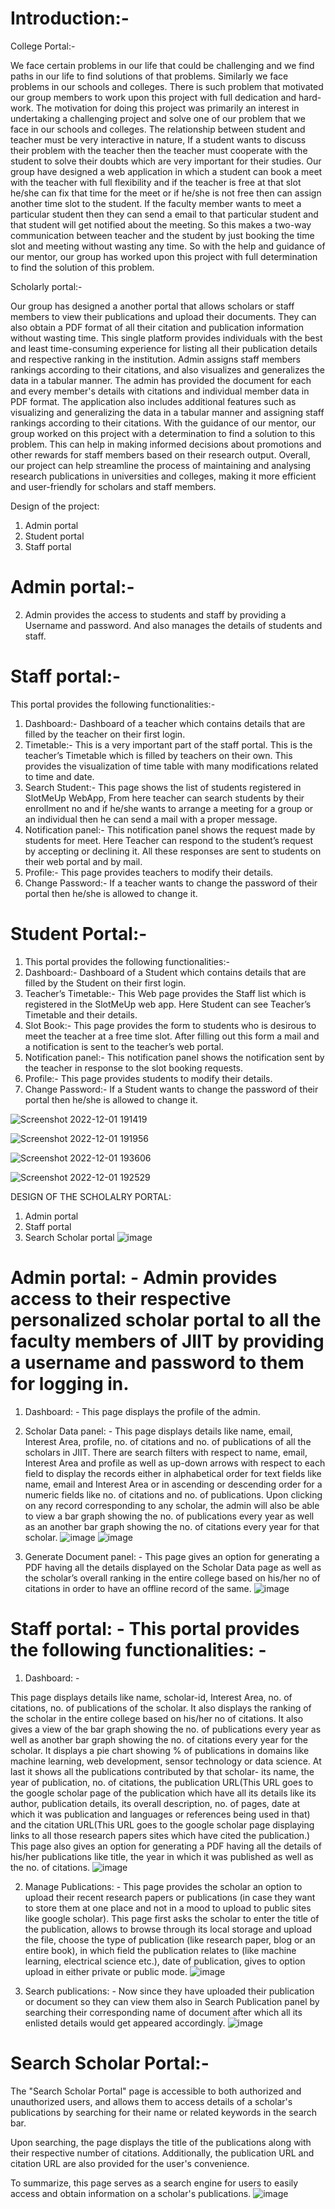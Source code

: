 # Introduction:-
College Portal:-

We face certain problems in our life that could be challenging and we find paths in our life to find solutions of that problems. Similarly we face problems in our schools and colleges. There is such problem that motivated our group members to work upon this project with full dedication and hard-work. The motivation for doing this project was primarily an interest in undertaking a challenging project and solve one of our problem that we face in our schools and colleges. 
The relationship between student and teacher must be very interactive in nature, If a student wants to discuss their problem with the teacher then the teacher must cooperate with the student to solve their doubts which are very important for their studies.
Our group have designed a web application in which a student can book a meet with the teacher with full flexibility and if the teacher is free at that slot he/she can fix that time for the meet or if he/she is not free then can assign another time slot to the student. If the faculty member wants to meet a particular student then they can send a email to that particular student and that student will get notified about the meeting. So this makes a two-way communication between teacher and the student by just booking the time slot and meeting without wasting any time.
So with the help and guidance of our mentor, our group has worked upon this project with full determination to find the solution of this problem.

Scholarly portal:-


Our group has designed a another portal that allows scholars or staff members to view their publications and upload their documents. They can also obtain a PDF format of all their citation and publication information without wasting time. This single platform provides individuals with the best and least time-consuming experience for listing all their publication details and respective ranking in the institution.
Admin assigns staff members rankings according to their citations, and also visualizes and generalizes the data in a tabular manner. The admin has provided the document for each and every member's details with citations and individual member data in PDF format. The application also includes additional features such as visualizing and generalizing the data in a tabular manner and assigning staff rankings according to their citations.
With the guidance of our mentor, our group worked on this project with a determination to find a solution to this problem.
This can help in making informed decisions about promotions and other rewards for staff members based on their research output. Overall, our project can help streamline the process of maintaining and analysing research publications in universities and colleges, making it more efficient and user-friendly for scholars and staff members.

Design of the project:
1)	Admin portal
2)	Student portal
3)	Staff portal

# Admin portal:-
2)	 Admin provides the access to students and staff by providing a Username and password. And also manages the details of students and staff.

#	Staff portal:-
This portal provides the following functionalities:-
1)	Dashboard:- Dashboard of a teacher which contains details that are filled by the teacher on their first login.
2)	Timetable:- This is a very important part of the staff portal. This is the teacher’s Timetable which is filled by teachers on their own. This provides the visualization of time table with many modifications related to time and date.
3)	Search Student:- This page shows the list of students registered in SlotMeUp WebApp, From here teacher can search students by their enrollment no and if he/she wants to arrange a meeting for a group or an individual then he can send a mail with a proper message.
4)	Notification panel:- This notification panel shows the request made by students for meet. Here Teacher can respond to the student’s request by accepting or declining it. All these responses are sent to students on their web portal and by mail.
5)	Profile:- This page provides teachers to modify their details.
6)	Change Password:- If a teacher wants to change the password of their portal then he/she is allowed to change it.

# Student Portal:-  
1)	This portal provides the following functionalities:-
2)	Dashboard:- Dashboard of a Student which contains details that are filled by the Student on their first login.
3)	Teacher’s Timetable:- This Web page provides the Staff list which is registered in the SlotMeUp web app. Here Student can see Teacher’s Timetable and their details. 
4)	Slot Book:- This page provides the form to students who is desirous to meet the teacher at a free time slot. After filling out this form a mail and a notification is sent to the teacher’s web portal.  
5)	Notification panel:- This notification panel shows the notification sent by the teacher in response to the slot booking requests. 
6)	Profile:- This page provides students to modify their details.
7)	Change Password:- If a Student wants to change the password of their portal then he/she is allowed to change it.

![Screenshot 2022-12-01 191419](https://user-images.githubusercontent.com/69360295/205429620-b7202b17-aca4-4fbd-a36a-2942a9f0d526.png)

![Screenshot 2022-12-01 191956](https://user-images.githubusercontent.com/69360295/205429637-396e7b0f-0363-4d77-b75e-32bdc7bef962.png)

![Screenshot 2022-12-01 193606](https://user-images.githubusercontent.com/69360295/205429643-a0074660-76ff-40ed-83e5-fc80c08ee4c1.png)

![Screenshot 2022-12-01 192529](https://user-images.githubusercontent.com/69360295/205429646-a9cec081-a7ef-48a4-ac27-c2abfc094eab.png)


DESIGN OF THE SCHOLALRY PORTAL:
1)	Admin portal
2)	Staff portal
3)	Search Scholar portal
![image](https://github.com/yashjain1974/Minor-1-project/assets/69360295/6bcbd880-d12c-42b6-889e-818a0e07a009)

# Admin portal: - Admin provides access to their respective personalized scholar portal to all the faculty members of JIIT by providing a username and password to them for logging in. 
1)	Dashboard: - This page displays the profile of the admin.

2)	Scholar Data panel: - This page displays details like name, email, Interest Area, profile, no. of citations and no. of publications of all the scholars in JIIT. There are search filters with respect to name, email, Interest Area and profile as well as up-down arrows with respect to each field to display the records either in alphabetical order for text fields like name, email and Interest Area or in ascending or descending order for a numeric fields like no. of citations and no. of publications.
Upon clicking on any record corresponding to any scholar, the admin will also be able to view a bar graph showing the no. of publications every year as well as an another bar graph showing the no. of citations every year for that scholar. 
![image](https://github.com/yashjain1974/Minor-1-project/assets/69360295/b6e42237-306d-444a-9101-377d65b065bc)
![image](https://github.com/yashjain1974/Minor-1-project/assets/69360295/8c3aa0c3-10b5-469d-9ee9-bf9a96e10d81)

3)	Generate Document panel: - This page gives an option for generating a PDF having all the details displayed on the Scholar Data page as well as the scholar’s overall ranking in the entire college based on his/her no of citations in order to have an offline record of the same. 
![image](https://github.com/yashjain1974/Minor-1-project/assets/69360295/cd931549-cb6b-43ee-a5e4-d83ce72c7dd3)


# Staff portal: - This portal provides the following functionalities: -

1.	Dashboard: - 

This page displays details like name, scholar-id, Interest Area, no. of citations, no. of publications of the scholar. It also displays the ranking of the scholar in the entire college based on his/her no of citations. It also gives a view of the bar graph showing the no. of publications every year as well as another bar graph showing the no. of citations every year for the scholar. It displays a pie chart showing % of publications in domains like machine learning, web development, sensor technology or data science. At last it shows all the publications contributed by that scholar- its name, the year of publication, no. of citations, the publication URL(This URL goes to the google scholar page of the publication which have all its details like its author, publication details, its overall description, no. of pages, date at which it was publication and languages or references being used in that) and the citation URL(This URL goes to the google scholar page displaying links to all those research papers sites which have cited the publication.)
This page also gives an option for generating a PDF having all the details of his/her publications like title, the year in which it was published as well as the no. of citations.
![image](https://github.com/yashjain1974/Minor-1-project/assets/69360295/6348e902-4871-444e-9d53-77323c227605)

2.	Manage Publications: - 
This page provides the scholar an option to upload their recent research papers or publications (in case they want to store them at one place and not in a mood to upload to public sites like google scholar). This page first asks the scholar to enter the title of the publication, allows to browse through its local storage and upload the file, choose the type of publication (like research paper, blog or an entire book), in which field the publication relates to (like machine learning, electrical science etc.), date of publication, gives to option upload in either private or public mode.
![image](https://github.com/yashjain1974/Minor-1-project/assets/69360295/a33c5f88-580b-4187-95c5-81033ff88019)


3.	Search publications: - 
Now since they have uploaded their publication or document so they can view them also in Search Publication panel by searching their corresponding name of document after which all its enlisted details would get appeared accordingly.
![image](https://github.com/yashjain1974/Minor-1-project/assets/69360295/a4c949d9-56f0-4477-80de-41bdc9127f6b)


# Search Scholar Portal:-  
The "Search Scholar Portal" page is accessible to both authorized and unauthorized users, and allows them to access details of a scholar's publications by searching for their name or related keywords in the search bar.

Upon searching, the page displays the title of the publications along with their respective number of citations. Additionally, the publication URL and citation URL are also provided for the user's convenience.

To summarize, this page serves as a search engine for users to easily access and obtain information on a scholar's publications.
![image](https://github.com/yashjain1974/Minor-1-project/assets/69360295/92fef548-eaf1-4c55-a8a2-b9f7903aaff0)





